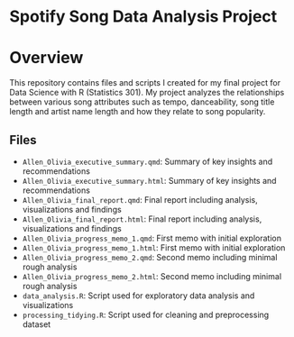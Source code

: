 # Spotify Song Data Analysis Project

# Overview 
This repository contains files and scripts I created for my final project for Data Science with R (Statistics 301). My project analyzes the relationships between various song attributes such as tempo, danceability, song title length and artist name length and how they relate to song popularity.  

## Files
- `Allen_Olivia_executive_summary.qmd`: Summary of key insights and recommendations
- `Allen_Olivia_executive_summary.html`: Summary of key insights and recommendations
- `Allen_Olivia_final_report.qmd`: Final report including analysis, visualizations and findings
- `Allen_Olivia_final_report.html`: Final report including analysis, visualizations and findings
- `Allen_Olivia_progress_memo_1.qmd`: First memo with initial exploration
- `Allen_Olivia_progress_memo_1.html`: First memo with initial exploration
- `Allen_Olivia_progress_memo_2.qmd`: Second memo including minimal rough analysis 
- `Allen_Olivia_progress_memo_2.html`: Second memo including minimal rough analysis 
- `data_analysis.R`: Script used for exploratory data analysis and visualizations
- `processing_tidying.R`: Script used for cleaning and preprocessing dataset